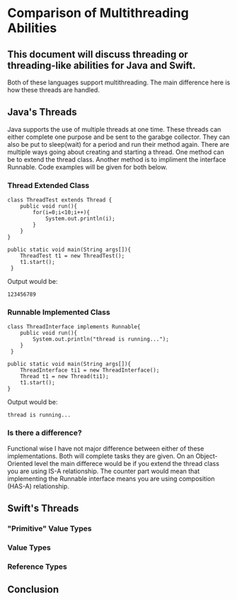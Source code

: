 # Comparison of Multithreading Abilities
## This document will discuss threading or threading-like abilities for Java and Swift.
Both of these languages support multithreading. The main difference here is how these threads are handled.

## Java's Threads
Java supports the use of multiple threads at one time. These threads can either complete one purpose and be sent to the garabge collector. They can also be put to sleep(wait) for a period and run their method again. There are multiple ways going about creating and starting a thread. One method can be to extend the thread class. Another method is to impliment the interface Runnable. Code examples will be given for both below. 

### Thread Extended Class
```
class ThreadTest extends Thread {
	public void run(){
		for(i=0;i<10;i++){
			System.out.println(i);
		}
	}
}

public static void main(String args[]){  
	ThreadTest t1 = new ThreadTest();  
	t1.start();  
 } 
```
Output would be:
```
123456789
```

### Runnable Implemented Class
```
class ThreadInterface implements Runnable{  
    public void run(){  
    	System.out.println("thread is running...");  
    }  
 }
 
public static void main(String args[]){  
    ThreadInterface ti1 = new ThreadInterface();  
    Thread t1 = new Thread(ti1);  
    t1.start();  
}    
```
Output would be:
```
thread is running...
```

### Is there a difference?
Functional wise I have not major difference between either of these implementations. Both will complete tasks they are given. On an Object-Oriented level the main differece would be if you extend the thread class you are using IS-A relationship. The counter part would mean that implementing the Runnable interface means you are using composition (HAS-A) relationship.

## Swift's Threads
### "Primitive" Value Types

### Value Types

### Reference Types

## Conclusion




